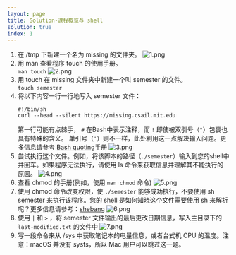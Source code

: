 ```yaml
---
layout: page
title: Solution-课程概览与 shell
solution: true
index: 1
---
```


1. 在 /tmp 下新建一个名为 missing 的文件夹。
    ![1.png]({{site.url}}/2020/solutions/images/1/1.png)
2. 用 man 查看程序 touch 的使用手册。  
    `man touch`
    ![2.png]({{site.url}}/2020/solutions/images/1/2.png)
 3. 用 touch 在 missing 文件夹中新建一个叫 semester 的文件。  
    `touch semester`
 4. 将以下内容一行一行地写入 semester 文件：     
    ```
    #!/bin/sh
    curl --head --silent https://missing.csail.mit.edu
    ```
    第一行可能有点棘手， `#` 在Bash中表示注释，而 `!` 即使被双引号（`"`）包裹也具有特殊的含义。  单引号（`'`）则不一样，此处利用这一点解决输入问题。更多信息请参考  [Bash quoting](https://www.gnu.org/software/bash/manual/html_node/Quoting.html)手册
    ![3.png]({{site.url}}/2020/solutions/images/1/3.png)
5. 尝试执行这个文件。例如，将该脚本的路径（`./semester`）输入到您的shell中并回车。如果程序无法执行，请使用 ls 命令来获取信息并理解其不能执行的原因。
    ![4.png]({{site.url}}/2020/solutions/images/1/4.png)
6. 查看 chmod 的手册(例如，使用 `man chmod` 命令)
    ![5.png]({{site.url}}/2020/solutions/images/1/5.png)
7. 使用 chmod 命令改变权限，使 `./semester` 能够成功执行，不要使用 sh semester 来执行该程序。您的 shell 是如何知晓这个文件需要使用 sh 来解析呢？更多信息请参考：[shebang](https://en.wikipedia.org/wiki/Shebang_(Unix))
    ![6.png]({{site.url}}/2020/solutions/images/1/6.png)
8. 使用 `|` 和 `>` ，将 semester 文件输出的最后更改日期信息，写入主目录下的 `last-modified.txt` 的文件中
    ![7.png]({{site.url}}/2020/solutions/images/1/7.png)
9. 写一段命令来从 /sys 中获取笔记本的电量信息，或者台式机 CPU 的温度。注意：macOS 并没有 sysfs，所以 Mac 用户可以跳过这一题。






